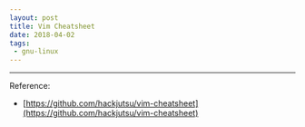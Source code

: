 ```yaml
---
layout: post
title: Vim Cheatsheet
date: 2018-04-02
tags:
 - gnu-linux
---
```


<script src="https://gist.github.com/murarisumit/e2efb5af947e26ecac58c27b5f0e1e78.js"></script>

---
Reference: 
* [https://github.com/hackjutsu/vim-cheatsheet](https://github.com/hackjutsu/vim-cheatsheet)
